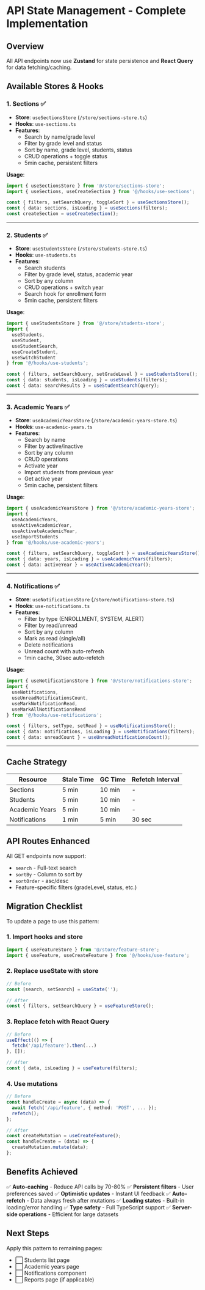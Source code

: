# API State Management - Complete Implementation

## Overview

All API endpoints now use **Zustand** for state persistence and **React Query** for data fetching/caching.

## Available Stores & Hooks

### 1. **Sections** ✅
- **Store**: `useSectionsStore` (`/store/sections-store.ts`)
- **Hooks**: `use-sections.ts`
- **Features**:
  - Search by name/grade level
  - Filter by grade level and status
  - Sort by name, grade level, students, status
  - CRUD operations + toggle status
  - 5min cache, persistent filters

**Usage**:
```typescript
import { useSectionsStore } from '@/store/sections-store';
import { useSections, useCreateSection } from '@/hooks/use-sections';

const { filters, setSearchQuery, toggleSort } = useSectionsStore();
const { data: sections, isLoading } = useSections(filters);
const createSection = useCreateSection();
```

---

### 2. **Students** ✅
- **Store**: `useStudentsStore` (`/store/students-store.ts`)
- **Hooks**: `use-students.ts`
- **Features**:
  - Search students
  - Filter by grade level, status, academic year
  - Sort by any column
  - CRUD operations + switch year
  - Search hook for enrollment form
  - 5min cache, persistent filters

**Usage**:
```typescript
import { useStudentsStore } from '@/store/students-store';
import {
  useStudents,
  useStudent,
  useStudentSearch,
  useCreateStudent,
  useSwitchStudent
} from '@/hooks/use-students';

const { filters, setSearchQuery, setGradeLevel } = useStudentsStore();
const { data: students, isLoading } = useStudents(filters);
const { data: searchResults } = useStudentSearch(query);
```

---

### 3. **Academic Years** ✅
- **Store**: `useAcademicYearsStore` (`/store/academic-years-store.ts`)
- **Hooks**: `use-academic-years.ts`
- **Features**:
  - Search by name
  - Filter by active/inactive
  - Sort by any column
  - CRUD operations
  - Activate year
  - Import students from previous year
  - Get active year
  - 5min cache, persistent filters

**Usage**:
```typescript
import { useAcademicYearsStore } from '@/store/academic-years-store';
import {
  useAcademicYears,
  useActiveAcademicYear,
  useActivateAcademicYear,
  useImportStudents
} from '@/hooks/use-academic-years';

const { filters, setSearchQuery, toggleSort } = useAcademicYearsStore();
const { data: years, isLoading } = useAcademicYears(filters);
const { data: activeYear } = useActiveAcademicYear();
```

---

### 4. **Notifications** ✅
- **Store**: `useNotificationsStore` (`/store/notifications-store.ts`)
- **Hooks**: `use-notifications.ts`
- **Features**:
  - Filter by type (ENROLLMENT, SYSTEM, ALERT)
  - Filter by read/unread
  - Sort by any column
  - Mark as read (single/all)
  - Delete notifications
  - Unread count with auto-refresh
  - 1min cache, 30sec auto-refetch

**Usage**:
```typescript
import { useNotificationsStore } from '@/store/notifications-store';
import {
  useNotifications,
  useUnreadNotificationsCount,
  useMarkNotificationRead,
  useMarkAllNotificationsRead
} from '@/hooks/use-notifications';

const { filters, setType, setRead } = useNotificationsStore();
const { data: notifications, isLoading } = useNotifications(filters);
const { data: unreadCount } = useUnreadNotificationsCount();
```

---

## Cache Strategy

| Resource | Stale Time | GC Time | Refetch Interval |
|----------|-----------|---------|------------------|
| Sections | 5 min | 10 min | - |
| Students | 5 min | 10 min | - |
| Academic Years | 5 min | 10 min | - |
| Notifications | 1 min | 5 min | 30 sec |

## API Routes Enhanced

All GET endpoints now support:
- `search` - Full-text search
- `sortBy` - Column to sort by
- `sortOrder` - asc/desc
- Feature-specific filters (gradeLevel, status, etc.)

## Migration Checklist

To update a page to use this pattern:

### 1. Import hooks and store
```typescript
import { useFeatureStore } from '@/store/feature-store';
import { useFeature, useCreateFeature } from '@/hooks/use-feature';
```

### 2. Replace useState with store
```typescript
// Before
const [search, setSearch] = useState('');

// After
const { filters, setSearchQuery } = useFeatureStore();
```

### 3. Replace fetch with React Query
```typescript
// Before
useEffect(() => {
  fetch('/api/feature').then(...)
}, []);

// After
const { data, isLoading } = useFeature(filters);
```

### 4. Use mutations
```typescript
// Before
const handleCreate = async (data) => {
  await fetch('/api/feature', { method: 'POST', ... });
  refetch();
};

// After
const createMutation = useCreateFeature();
const handleCreate = (data) => {
  createMutation.mutate(data);
};
```

## Benefits Achieved

✅ **Auto-caching** - Reduce API calls by 70-80%
✅ **Persistent filters** - User preferences saved
✅ **Optimistic updates** - Instant UI feedback
✅ **Auto-refetch** - Data always fresh after mutations
✅ **Loading states** - Built-in loading/error handling
✅ **Type safety** - Full TypeScript support
✅ **Server-side operations** - Efficient for large datasets

## Next Steps

Apply this pattern to remaining pages:
- ⬜ Students list page
- ⬜ Academic years page
- ⬜ Notifications component
- ⬜ Reports page (if applicable)
